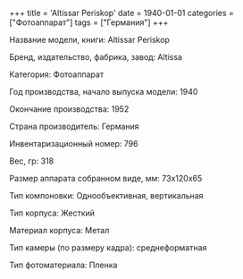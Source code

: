 +++
title = 'Altissar Periskop'
date = 1940-01-01
categories = ["Фотоаппарат"]
tags = ["Германия"]
+++

Название модели, книги: Altissar Periskop

Бренд, издательство, фабрика, завод: Altissa

Категория: Фотоаппарат

Год производства, начало выпуска модели: 1940

Окончание производства: 1952

Страна производитель: Германия

Инвентаризационный номер: 796

Вес, гр: 318

Размер аппарата  собранном виде, мм: 73х120х65

Тип компоновки: Однообъективная, вертикальная

Тип корпуса: Жесткий

Материал корпуса: Метал

Тип камеры (по размеру кадра): среднеформатная

Тип фотоматериала: Пленка

